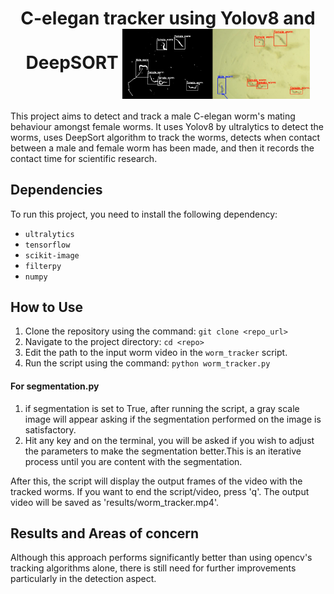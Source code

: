 <div id="header" align="center">
  <h1>
    C-elegan tracker using Yolov8 and DeepSORT
    <img src="results\worm_tracker.jpg" alt="worm tracker screenshot" width="300" align="center"/>
  </h1>
</div>

This project aims to detect and track a male C-elegan worm's mating behaviour amongst female worms. It uses Yolov8 by ultralytics to detect the worms,
 uses DeepSort algorithm to track the worms, detects when contact between a male and female worm has been made, and then it records the contact time for
scientific research.

## Dependencies

To run this project, you need to install the following dependency:

- `ultralytics`
- `tensorflow`
- `scikit-image`
- `filterpy`
- `numpy`


## How to Use

1. Clone the repository using the command: `git clone <repo_url>`
2. Navigate to the project directory: `cd <repo>`
3. Edit the path to the input worm video in the `worm_tracker` script.
4. Run the script using the command: `python worm_tracker.py`

#### For segmentation.py
1. if segmentation is set to True, after running the script, a gray scale image will appear asking if the segmentation performed on the image is satisfactory.
2. Hit any key and on the terminal, you will be asked if you wish to adjust the parameters to make the segmentation better.This is an iterative process until you are content with the segmentation.

After this, the script will display the output frames of the video with the tracked worms. If you want to end the script/video, press 'q'. The output video will be saved as 'results/worm_tracker.mp4'.

## Results and Areas of concern
Although this approach performs significantly better than using opencv's tracking algorithms alone, there is still need for further improvements particularly in the detection aspect.
